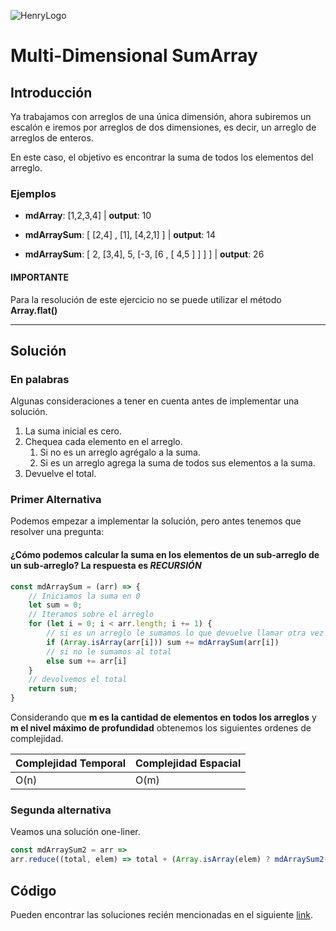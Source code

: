 ![HenryLogo](https://d31uz8lwfmyn8g.cloudfront.net/Assets/logo-henry-white-lg.png)

# Multi-Dimensional SumArray

## Introducción

Ya trabajamos con arreglos de una única dimensión, ahora subiremos un escalón e iremos por arreglos de dos dimensiones, es decir, un arreglo de arreglos de enteros.

En este caso, el objetivo es encontrar la suma de todos los elementos del arreglo.

### Ejemplos

- **mdArray**: [1,2,3,4]  |  **output**:  10

- **mdArraySum**: [ [2,4] , [1], [4,2,1] ]  |  **output**:  14

- **mdArraySum**: [ 2, [3,4], 5, [-3, [6 , [ 4,5 ] ] ] ]  |  **output**:  26

#### IMPORTANTE

Para la resolución de este ejercicio no se puede utilizar el método **Array.flat()**

---

## Solución

### En palabras

Algunas consideraciones a tener en cuenta antes de implementar una solución.

1. La suma inicial es cero.
2. Chequea cada elemento en el arreglo.
    1. Si no es un arreglo agrégalo a la suma.
    2. Si es un arreglo agrega la suma de todos sus elementos a la suma.
3. Devuelve el total.

### Primer Alternativa

Podemos empezar a implementar la solución, pero antes tenemos que resolver una pregunta:

#### ¿Cómo podemos calcular la suma en los elementos de un sub-arreglo de un sub-arreglo? La respuesta es ***RECURSIÓN***

```javascript
const mdArraySum = (arr) => {
    // Iniciamos la suma en 0
    let sum = 0;
    // Iteramos sobre el arreglo
    for (let i = 0; i < arr.length; i += 1) {
        // si es un arreglo le sumamos lo que devuelve llamar otra vez la función sobre ese arreglo
        if (Array.isArray(arr[i])) sum += mdArraySum(arr[i])
        // si no le sumamos al total
        else sum += arr[i]  
    }
    // devolvemos el total
    return sum;
}
```

Considerando que **m es la cantidad de elementos en todos los arreglos** y **m el nivel máximo de profundidad** obtenemos los siguientes ordenes de complejidad.

Complejidad Temporal | Complejidad Espacial
--|--
O(n)|O(m)

### Segunda alternativa

Veamos una solución one-liner.

```javascript
const mdArraySum2 = arr =>    
arr.reduce((total, elem) => total + (Array.isArray(elem) ? mdArraySum2(elem) : elem), 0)
```

## Código

Pueden encontrar las soluciones recién mencionadas en el siguiente [link](https://repl.it/Jl9b).
